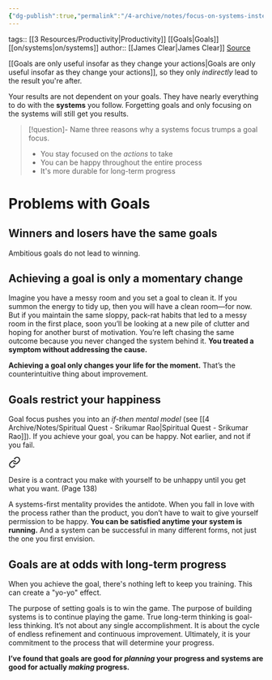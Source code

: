 ```yaml
---
{"dg-publish":true,"permalink":"/4-archive/notes/focus-on-systems-instead-of-goals/"}
---
```


tags:: [[3 Resources/Productivity\|Productivity]] [[Goals\|Goals]] [[on/systems\|on/systems]]
author:: [[James Clear\|James Clear]]
[Source](https://jamesclear.com/goals-systems)

[[Goals are only useful insofar as they change your actions\|Goals are only useful insofar as they change your actions]], so they only *indirectly* lead to the result you're after.

Your results are not dependent on your goals. They have nearly everything to do with the **systems** you follow. Forgetting goals and only focusing on the systems will still get you results.

> [!question]- Name three reasons why a systems focus trumps a goal focus.
> - You stay focused on the *actions* to take
> - You can be happy throughout the entire process
> - It's more durable for long-term progress

# Problems with Goals
## Winners and losers have the same goals
Ambitious goals do not lead to winning.

## Achieving a goal is only a momentary change
Imagine you have a messy room and you set a goal to clean it. If you summon the energy to tidy up, then you will have a clean room—for now. But if you maintain the same sloppy, pack-rat habits that led to a messy room in the first place, soon you’ll be looking at a new pile of clutter and hoping for another burst of motivation. You’re left chasing the same outcome because you never changed the system behind it. **You treated a symptom without addressing the cause.**

**Achieving a goal only changes your life for the moment.** That’s the counterintuitive thing about improvement.

## Goals restrict your happiness
Goal focus pushes you into an *if-then mental model* (see [[4 Archive/Notes/Spiritual Quest - Srikumar Rao\|Spiritual Quest - Srikumar Rao]]). If you achieve your goal, you can be happy. Not earlier, and not if you fail.


<div class="transclusion internal-embed is-loaded"><a class="markdown-embed-link" href="/4-archive/notes/the-almanack-of-naval-ravikant/#bf1ed5" aria-label="Open link"><svg xmlns="http://www.w3.org/2000/svg" width="24" height="24" viewBox="0 0 24 24" fill="none" stroke="currentColor" stroke-width="2" stroke-linecap="round" stroke-linejoin="round" class="svg-icon lucide-link"><path d="M10 13a5 5 0 0 0 7.54.54l3-3a5 5 0 0 0-7.07-7.07l-1.72 1.71"></path><path d="M14 11a5 5 0 0 0-7.54-.54l-3 3a5 5 0 0 0 7.07 7.07l1.71-1.71"></path></svg></a><div class="markdown-embed">



Desire is a contract you make with yourself to be unhappy until you get what you want. (Page 138) 

</div></div>


A systems-first mentality provides the antidote. When you fall in love with the process rather than the product, you don’t have to wait to give yourself permission to be happy. **You can be satisfied anytime your system is running.** And a system can be successful in many different forms, not just the one you first envision.

## Goals are at odds with long-term progress
When you achieve the goal, there's nothing left to keep you training. This can create a "yo-yo" effect.

The purpose of setting goals is to win the game. The purpose of building systems is to continue playing the game. True long-term thinking is goal-less thinking. It’s not about any single accomplishment. It is about the cycle of endless refinement and continuous improvement. Ultimately, it is your commitment to the process that will determine your progress.

**I’ve found that goals are good for _planning_ your progress and systems are good for actually _making_ progress.**

